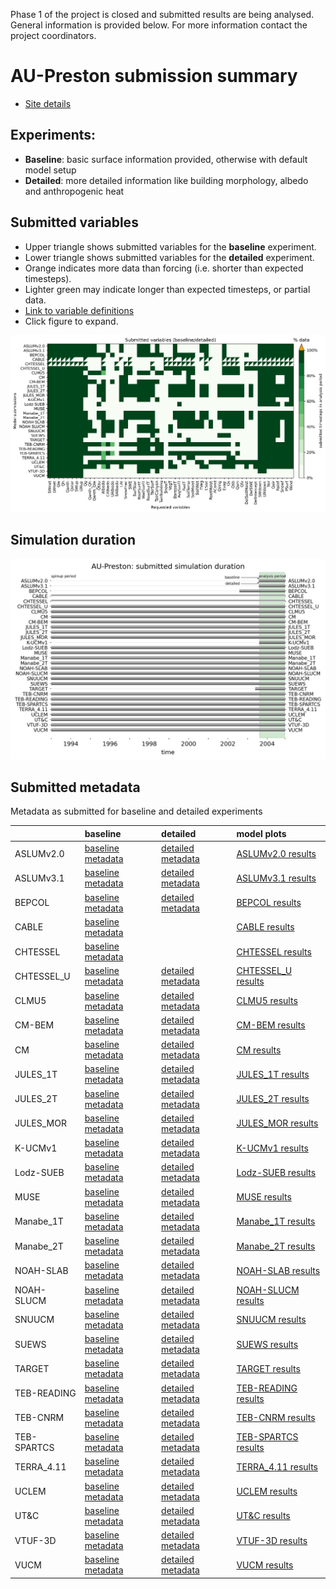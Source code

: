 
Phase 1 of the project is closed and submitted results are being analysed. General information is provided below. For more information contact the project coordinators. 

# AU-Preston submission summary

 - [Site details](https://urban-plumber.github.io/AU-Preston/)

## Experiments: 

 - **Baseline**: basic surface information provided, otherwise with default model setup
 - **Detailed**: more detailed information like building morphology, albedo and anthropogenic heat

## Submitted variables

- Upper triangle shows submitted variables for the **baseline** experiment.
- Lower triangle shows submitted variables for the **detailed** experiment.
- Orange indicates more data than forcing (i.e. shorter than expected timesteps).
- Lighter green may indicate longer than expected timesteps, or partial data.
- [Link to variable definitions](variable_definitions.md)
- Click figure to expand.

[![Variables](submitted_variables.png)](submitted_variables.png)


## Simulation duration

[![spinup](spinup_periods.png)](spinup_periods.png)

## Submitted metadata

Metadata as submitted for baseline and detailed experiments

|             | baseline                                                      | detailed                                                      | model plots                                    |
|:------------|:--------------------------------------------------------------|:--------------------------------------------------------------|:-----------------------------------------------|
| ASLUMv2.0   | [baseline metadata](ASLUMv2.0_AU-Preston_baseline_attrs.md)   | [detailed metadata](ASLUMv2.0_AU-Preston_detailed_attrs.md)   | [ASLUMv2.0 results](../ASLUMv2.0/index.md)     |
| ASLUMv3.1   | [baseline metadata](ASLUMv3.1_AU-Preston_baseline_attrs.md)   | [detailed metadata](ASLUMv3.1_AU-Preston_detailed_attrs.md)   | [ASLUMv3.1 results](../ASLUMv3.1/index.md)     |
| BEPCOL      | [baseline metadata](BEPCOL_AU-Preston_baseline_attrs.md)      | [detailed metadata](BEPCOL_AU-Preston_detailed_attrs.md)      | [BEPCOL results](../BEPCOL/index.md)           |
| CABLE       | [baseline metadata](CABLE_AU-Preston_baseline_attrs.md)       |                                                               | [CABLE results](../CABLE/index.md)             |
| CHTESSEL    | [baseline metadata](CHTESSEL_AU-Preston_baseline_attrs.md)    |                                                               | [CHTESSEL results](../CHTESSEL/index.md)       |
| CHTESSEL_U  | [baseline metadata](CHTESSEL_U_AU-Preston_baseline_attrs.md)  | [detailed metadata](CHTESSEL_U_AU-Preston_detailed_attrs.md)  | [CHTESSEL_U results](../CHTESSEL_U/index.md)   |
| CLMU5       | [baseline metadata](CLMU5_AU-Preston_baseline_attrs.md)       | [detailed metadata](CLMU5_AU-Preston_detailed_attrs.md)       | [CLMU5 results](../CLMU5/index.md)             |
| CM-BEM      | [baseline metadata](CM-BEM_AU-Preston_baseline_attrs.md)      | [detailed metadata](CM-BEM_AU-Preston_detailed_attrs.md)      | [CM-BEM results](../CM-BEM/index.md)           |
| CM          | [baseline metadata](CM_AU-Preston_baseline_attrs.md)          | [detailed metadata](CM_AU-Preston_detailed_attrs.md)          | [CM results](../CM/index.md)                   |
| JULES_1T    | [baseline metadata](JULES_1T_AU-Preston_baseline_attrs.md)    | [detailed metadata](JULES_1T_AU-Preston_detailed_attrs.md)    | [JULES_1T results](../JULES_1T/index.md)       |
| JULES_2T    | [baseline metadata](JULES_2T_AU-Preston_baseline_attrs.md)    | [detailed metadata](JULES_2T_AU-Preston_detailed_attrs.md)    | [JULES_2T results](../JULES_2T/index.md)       |
| JULES_MOR   | [baseline metadata](JULES_MOR_AU-Preston_baseline_attrs.md)   | [detailed metadata](JULES_MOR_AU-Preston_detailed_attrs.md)   | [JULES_MOR results](../JULES_MOR/index.md)     |
| K-UCMv1     | [baseline metadata](K-UCMv1_AU-Preston_baseline_attrs.md)     | [detailed metadata](K-UCMv1_AU-Preston_detailed_attrs.md)     | [K-UCMv1 results](../K-UCMv1/index.md)         |
| Lodz-SUEB   | [baseline metadata](Lodz-SUEB_AU-Preston_baseline_attrs.md)   | [detailed metadata](Lodz-SUEB_AU-Preston_detailed_attrs.md)   | [Lodz-SUEB results](../Lodz-SUEB/index.md)     |
| MUSE        | [baseline metadata](MUSE_AU-Preston_baseline_attrs.md)        | [detailed metadata](MUSE_AU-Preston_detailed_attrs.md)        | [MUSE results](../MUSE/index.md)               |
| Manabe_1T   | [baseline metadata](Manabe_1T_AU-Preston_baseline_attrs.md)   | [detailed metadata](Manabe_1T_AU-Preston_detailed_attrs.md)   | [Manabe_1T results](../Manabe_1T/index.md)     |
| Manabe_2T   | [baseline metadata](Manabe_2T_AU-Preston_baseline_attrs.md)   | [detailed metadata](Manabe_2T_AU-Preston_detailed_attrs.md)   | [Manabe_2T results](../Manabe_2T/index.md)     |
| NOAH-SLAB   | [baseline metadata](NOAH-SLAB_AU-Preston_baseline_attrs.md)   | [detailed metadata](NOAH-SLAB_AU-Preston_detailed_attrs.md)   | [NOAH-SLAB results](../NOAH-SLAB/index.md)     |
| NOAH-SLUCM  | [baseline metadata](NOAH-SLUCM_AU-Preston_baseline_attrs.md)  | [detailed metadata](NOAH-SLUCM_AU-Preston_detailed_attrs.md)  | [NOAH-SLUCM results](../NOAH-SLUCM/index.md)   |
| SNUUCM      | [baseline metadata](SNUUCM_AU-Preston_baseline_attrs.md)      | [detailed metadata](SNUUCM_AU-Preston_detailed_attrs.md)      | [SNUUCM results](../SNUUCM/index.md)           |
| SUEWS       | [baseline metadata](SUEWS_AU-Preston_baseline_attrs.md)       | [detailed metadata](SUEWS_AU-Preston_detailed_attrs.md)       | [SUEWS results](../SUEWS/index.md)             |
| TARGET      | [baseline metadata](TARGET_AU-Preston_baseline_attrs.md)      | [detailed metadata](TARGET_AU-Preston_detailed_attrs.md)      | [TARGET results](../TARGET/index.md)           |
| TEB-READING | [baseline metadata](TEB-READING_AU-Preston_baseline_attrs.md) | [detailed metadata](TEB-READING_AU-Preston_detailed_attrs.md) | [TEB-READING results](../TEB-READING/index.md) |
| TEB-CNRM    | [baseline metadata](TEB-CNRM_AU-Preston_baseline_attrs.md)    | [detailed metadata](TEB-CNRM_AU-Preston_detailed_attrs.md)    | [TEB-CNRM results](../TEB-CNRM/index.md)       |
| TEB-SPARTCS | [baseline metadata](TEB-SPARTCS_AU-Preston_baseline_attrs.md) | [detailed metadata](TEB-SPARTCS_AU-Preston_detailed_attrs.md) | [TEB-SPARTCS results](../TEB-SPARTCS/index.md) |
| TERRA_4.11  | [baseline metadata](TERRA_4.11_AU-Preston_baseline_attrs.md)  | [detailed metadata](TERRA_4.11_AU-Preston_detailed_attrs.md)  | [TERRA_4.11 results](../TERRA_4.11/index.md)   |
| UCLEM       | [baseline metadata](UCLEM_AU-Preston_baseline_attrs.md)       | [detailed metadata](UCLEM_AU-Preston_detailed_attrs.md)       | [UCLEM results](../UCLEM/index.md)             |
| UT&C        | [baseline metadata](UT&C_AU-Preston_baseline_attrs.md)        | [detailed metadata](UT&C_AU-Preston_detailed_attrs.md)        | [UT&C results](../UT&C/index.md)               |
| VTUF-3D     | [baseline metadata](VTUF-3D_AU-Preston_baseline_attrs.md)     | [detailed metadata](VTUF-3D_AU-Preston_detailed_attrs.md)     | [VTUF-3D results](../VTUF-3D/index.md)         |
| VUCM        | [baseline metadata](VUCM_AU-Preston_baseline_attrs.md)        | [detailed metadata](VUCM_AU-Preston_detailed_attrs.md)        | [VUCM results](../VUCM/index.md)               |
